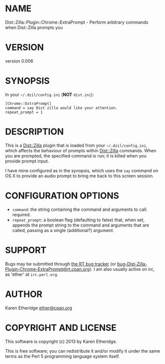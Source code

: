 # NAME

Dist::Zilla::Plugin::Chrome::ExtraPrompt - Perform arbitrary commands when Dist::Zilla prompts you

# VERSION

version 0.006

# SYNOPSIS

In your `~/.dzil/config.ini` (__NOT__ `dist.ini`):

    [Chrome::ExtraPrompt]
    command = say Dist zilla would like your attention.
    repeat_prompt = 1

# DESCRIPTION

This is a [Dist::Zilla](http://search.cpan.org/perldoc?Dist::Zilla) plugin that is loaded from your
`~/.dzil/config.ini`, which affects the behaviour of prompts within
[Dist::Zilla](http://search.cpan.org/perldoc?Dist::Zilla) commands. When you are prompted, the specified command is run;
it is killed when you provide prompt input.

I have mine configured as in the synopsis, which uses the `say` command on
OS X to provide an audio prompt to bring me back to this screen session.

# CONFIGURATION OPTIONS

- `command`: the string containing the command and arguments to call.
required.
- `repeat_prompt`: a boolean flag (defaulting to false) that, when set,
appends the prompt string to the command and arguments that are called,
passing as a single (additional?) argument.

# SUPPORT

Bugs may be submitted through [the RT bug tracker](https://rt.cpan.org/Public/Dist/Display.html?Name=Dist-Zilla-Plugin-Chrome-ExtraPrompt)
(or [bug-Dist-Zilla-Plugin-Chrome-ExtraPrompt@rt.cpan.org](mailto:bug-Dist-Zilla-Plugin-Chrome-ExtraPrompt@rt.cpan.org)).
I am also usually active on irc, as 'ether' at `irc.perl.org`.

# AUTHOR

Karen Etheridge <ether@cpan.org>

# COPYRIGHT AND LICENSE

This software is copyright (c) 2013 by Karen Etheridge.

This is free software; you can redistribute it and/or modify it under
the same terms as the Perl 5 programming language system itself.
